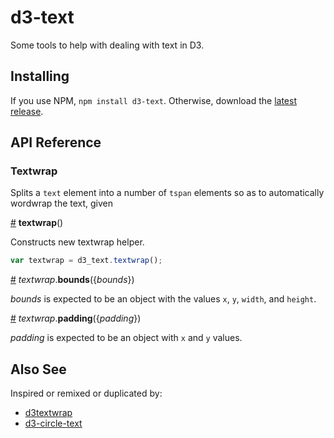 # d3-text

Some tools to help with dealing with text in D3.

## Installing

If you use NPM, `npm install d3-text`. Otherwise, download the [latest release](https://github.com/vlandham/d3-text/releases/latest).

## API Reference


### Textwrap

Splits a `text` element into a number of `tspan` elements so as to automatically wordwrap the text, given

<a href="#textwrap" name="textwrap">#</a> <b>textwrap</b>()

Constructs new textwrap helper.

```js
var textwrap = d3_text.textwrap();
```

<a name="textwrap_bounds" href="#textwrap_bounds">#</a> <i>textwrap</i>.<b>bounds</b>({<i>bounds</i>})

*bounds* is expected to be an object with the values `x`, `y`, `width`, and `height`.

<a name="textwrap_padding" href="#textwrap_padding">#</a> <i>textwrap</i>.<b>padding</b>({<i>padding</i>})

*padding* is expected to be an object with `x` and `y` values.




## Also See

Inspired or remixed or duplicated by:

* [d3textwrap](https://github.com/vijithassar/d3textwrap)
* [d3-circle-text](https://github.com/musically-ut/d3-circle-text)
